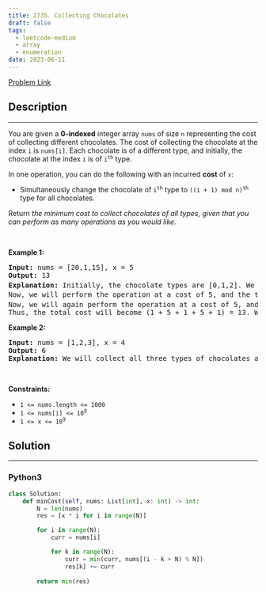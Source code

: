 ```yaml
---
title: 2735. Collecting Chocolates
draft: false
tags: 
  - leetcode-medium
  - array
  - enumeration
date: 2023-06-11
---
```


[Problem Link](https://leetcode.com/problems/collecting-chocolates/)

## Description

---
<p>You are given a <strong>0-indexed</strong> integer array <code>nums</code> of size <code>n</code> representing the cost of collecting different chocolates. The cost of collecting the chocolate at the index <code>i</code>&nbsp;is <code>nums[i]</code>. Each chocolate is of a different type, and initially, the chocolate at the index&nbsp;<code>i</code>&nbsp;is of <code>i<sup>th</sup></code> type.</p>

<p>In one operation, you can do the following with an incurred <strong>cost</strong> of <code>x</code>:</p>

<ul>
	<li>Simultaneously change the chocolate of <code>i<sup>th</sup></code> type to <code>((i + 1) mod n)<sup>th</sup></code> type for all chocolates.</li>
</ul>

<p>Return <em>the minimum cost to collect chocolates of all types, given that you can perform as many operations as you would like.</em></p>

<p>&nbsp;</p>
<p><strong class="example">Example 1:</strong></p>

<pre>
<strong>Input:</strong> nums = [20,1,15], x = 5
<strong>Output:</strong> 13
<strong>Explanation:</strong> Initially, the chocolate types are [0,1,2]. We will buy the 1<sup>st</sup>&nbsp;type of chocolate at a cost of 1.
Now, we will perform the operation at a cost of 5, and the types of chocolates will become [1,2,0]. We will buy the 2<sup>nd</sup><sup> </sup>type of chocolate at a cost of 1.
Now, we will again perform the operation at a cost of 5, and the chocolate types will become [2,0,1]. We will buy the 0<sup>th </sup>type of chocolate at a cost of 1. 
Thus, the total cost will become (1 + 5 + 1 + 5 + 1) = 13. We can prove that this is optimal.
</pre>

<p><strong class="example">Example 2:</strong></p>

<pre>
<strong>Input:</strong> nums = [1,2,3], x = 4
<strong>Output:</strong> 6
<strong>Explanation:</strong> We will collect all three types of chocolates at their own price without performing any operations. Therefore, the total cost is 1 + 2 + 3 = 6.
</pre>

<p>&nbsp;</p>
<p><strong>Constraints:</strong></p>

<ul>
	<li><code>1 &lt;= nums.length &lt;= 1000</code></li>
	<li><code>1 &lt;= nums[i] &lt;= 10<sup>9</sup></code></li>
	<li><code>1 &lt;= x &lt;= 10<sup>9</sup></code></li>
</ul>


## Solution

---
### Python3
``` py title='collecting-chocolates'
class Solution:
    def minCost(self, nums: List[int], x: int) -> int:
        N = len(nums)
        res = [x * i for i in range(N)]

        for i in range(N):
            curr = nums[i]

            for k in range(N):
                curr = min(curr, nums[(i - k + N) % N])
                res[k] += curr
        
        return min(res)

```

